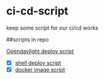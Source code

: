 # ci-cd-script
keep some script for our ci/cd works

##scripts in repo

[Opendaylight deploy script](https://github.com/opendaylight)

- [x] [shell deploy script](./blob/master/shell/odl/odl-karaf-deploy.sh)
- [x] [docker image script](./blob/master/shell/odl/odl-karaf-deploy.sh)
